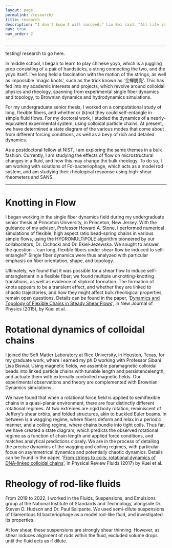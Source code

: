 ```yaml
---
layout: page
permalink: /research/
title: research
description: “I don’t know I will succeed,” Liu Bei said. “All life is an experiment. But when I die I will know that I once tried to fly as high as a dragon.” -*Ken Liu (and Ralph Waldo Emerson)*
nav: true
nav_order: 2
---
```


---
testing! research to go here. 

In middle school, I began to learn to play chinese yoyo, which is a juggling prop consisting of a pair of handsticks, a string connecting the two, and the yoyo itself. I've long held a fascination with the motion of the strings, as well as impossible 'magic knots', such as the trick known as '金蝉脱壳'. This has fed into my academic interests and projects, which revolve around colloidal physics and rheology, spanning from experimental single fiber dynamics and topology, to Brownian dynamics and hydrodynamics simulations.

For my undergraduate senior thesis, I worked on a computational study of long, flexible fibers, and whether or (k)not they could self-entangle in simple fluid flows. For my doctoral work, I studied the dynamics of a nearly-equivalent experimental system, using colloidal particle chains. At present, we have determined a state diagram of the various modes that come about from different forcing conditions, as well as a bevy of rich and detailed dynamics. 

As a postdoctoral fellow at NIST, I am exploring the same themes in a bulk fashion. Currently, I am studying the effects of flow on microstructural changes in a fluid, and how this may change the bulk rheology. To do so, I am working with solutions of Fd-bacteriophage, which acts as a model rod system, and am studying their rheological response using high-shear rheometers and SANS.


---

# Knotting in Flow

I began working in the single fiber dynamics field during my undergraduate senior thesis at Princeton University, in Princeton, New Jersey. With the guidance of my advisor, Professor Howard A. Stone, I performed numerical simulations of flexible, high aspect ratio bead-spring chains in various simple flows, using the HYDROMULTIPOLE algorithm pioneered by our collaborators, Dr. Cichocki and Dr. Ekiel-Jezewska. We sought to answer the question - ‘can long, flexible fibers under shear flow be induced to self-entangle?’ Single fiber dynamics were thus analyzed with particular emphasis on fiber orientation, shape, and topology.

Ultimately, we found that it was possible for a shear flow to induce self-entanglement in a flexible fiber; we found multiple unknotting-knotting transitions, as well as evidence of slipknot formation. The formation of knots appears to be a transient effect, and whether they are linked to chaotic trajectories, and how they might affect bulk rheological properties, remain open questions. Details can be found in the paper, ‘[Dynamics and Topology of Flexible Chains in Steady Shear Flows](http://dx.doi.org/10.1088/1367-2630/17/5/053009)’, in New Journal of Physics (2015), by Kuei et al.

# Rotational dynamics of colloidal chains


I joined the Soft Matter Laboratory at Rice University, in Houston, Texas, for my graduate work, where I earned my ph.D working with Professor Sibani Lisa Biswal. Using magnetic fields, we assemble paramagnetic colloidal beads into linked particle chains with tunable length and persistencelength, and actuate them with externally controlled magnetic fields. Our experimental observations and theory are complemented with Brownian Dynamics simulations.

We have found that when a rotational force field is applied to semiflexible chains in a quasi-planar environment, there are four distinctly different rotational regimes. At two extremes are rigid body rotation, reminiscent of Jeffery’s shear orbits, and folded structures, akin to buckled Euler beams. In between is a wagging regime, where fibers deform and relax in a periodic manner, and a coiling regime, where chains bundle into tight coils. Thus far, we have created a state diagram, which predicts the observed rotational regime as a function of chain length and applied force conditions, and matches analytical predictions closely. We are in the process of detailing the precise dynamics of the wagging and coiling regimes, with particular focus on asymmetrical dynamics and potentially chaotic dynamics. Details can be found in the paper, ‘[From strings to coils: rotational dynamics of DNA-linked colloidal chains](https://journals.aps.org/prfluids/abstract/10.1103/PhysRevFluids.2.104102)’, in Physical Review Fluids (2017) by Kuei et al.

# Rheology of rod-like fluids

From 2019 to 2022, I worked in the Fluids, Suspensions, and Emulsions group at the National Institute of Standards and Technology, alongside Dr. Steven D. Hudson and Dr. Paul Salipante. We used semi-dilute suspensions of filamentous fd bacteriophage as a model rod-like fluid, and investigated its properties.

At low shear, these suspensions are strongly shear thinning. However, as shear induces alignment of rods within the fluid, excluded volume drops until the fluid acts as if dilute. 